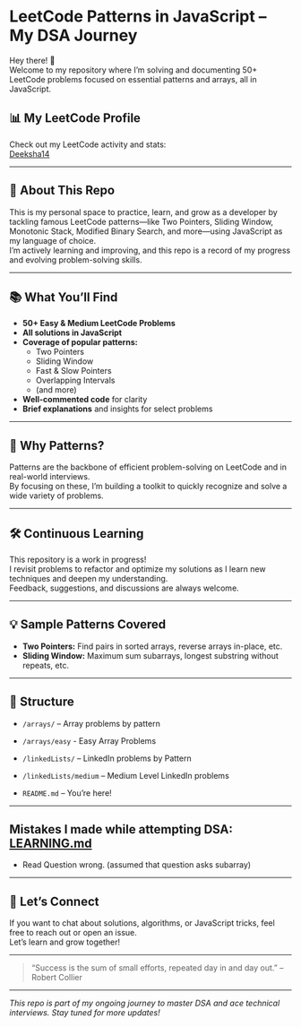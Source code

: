 # LeetCode Patterns in JavaScript – My DSA Journey

Hey there! 👋  
Welcome to my repository where I’m solving and documenting 50+ LeetCode problems focused on essential patterns and arrays, all in JavaScript.

## 📊 My LeetCode Profile

Check out my LeetCode activity and stats:  
[Deeksha14](https://leetcode.com/u/Deeksha14/)

---

## 🚀 About This Repo

This is my personal space to practice, learn, and grow as a developer by tackling famous LeetCode patterns—like Two Pointers, Sliding Window, Monotonic Stack, Modified Binary Search, and more—using JavaScript as my language of choice.  
I’m actively learning and improving, and this repo is a record of my progress and evolving problem-solving skills.

---

## 📚 What You’ll Find

- **50+ Easy & Medium LeetCode Problems**
- **All solutions in JavaScript**
- **Coverage of popular patterns:**
  - Two Pointers
  - Sliding Window
  - Fast & Slow Pointers
  - Overlapping Intervals
  - (and more)
- **Well-commented code** for clarity
- **Brief explanations** and insights for select problems

---

## 🌱 Why Patterns?

Patterns are the backbone of efficient problem-solving on LeetCode and in real-world interviews.  
By focusing on these, I’m building a toolkit to quickly recognize and solve a wide variety of problems.

---

## 🛠️ Continuous Learning

This repository is a work in progress!  
I revisit problems to refactor and optimize my solutions as I learn new techniques and deepen my understanding.  
Feedback, suggestions, and discussions are always welcome.

---

## 💡 Sample Patterns Covered

- **Two Pointers:** Find pairs in sorted arrays, reverse arrays in-place, etc.
- **Sliding Window:** Maximum sum subarrays, longest substring without repeats, etc.

---

## 📂 Structure

- `/arrays/` – Array problems by pattern
- `/arrays/easy` - Easy Array Problems
- `/linkedLists/` – LinkedIn problems by Pattern
- `/linkedLists/medium` – Medium Level LinkedIn problems

- `README.md` – You’re here!

---

## Mistakes I made while attempting DSA: [LEARNING.md](LEARNING.md)

- Read Question wrong. (assumed that question asks subarray)

---

## 📣 Let’s Connect

If you want to chat about solutions, algorithms, or JavaScript tricks, feel free to reach out or open an issue.  
Let’s learn and grow together!

---

> “Success is the sum of small efforts, repeated day in and day out.” – Robert Collier

---

_This repo is part of my ongoing journey to master DSA and ace technical interviews. Stay tuned for more updates!_
